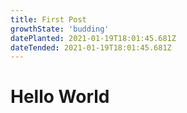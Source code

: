 ```yaml
---
title: First Post
growthState: 'budding'
datePlanted: 2021-01-19T18:01:45.681Z
dateTended: 2021-01-19T18:01:45.681Z
---
```


<h1>Hello World</h1>
